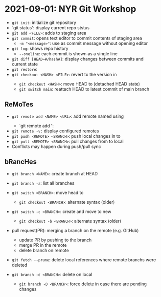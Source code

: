 # 2021-09-01: NYR Git Workshop

- `git init`: initialize git repository
- `git status': display current repo ststus
- `git add <FILE>`: adds <FILE> to staging area
- `git commit`: opens text editor to commit contents of staging area
  - `-m "<message>"`: use <message> as commit message without opening editor
- `git log`: shows repo history
  - `--oneline`: each commit is shown as a single line
- `git diff [HEAD~#/hash#]`: display changes between commits and current state
- `git restore`:
- `git checkout <HASH> <FILE>`: revert <FILE> to the version in <HASH>
  - `git checkout <HASH>`: move HEAD to <HASH> (detached HEAD state)
  - `git switch main`: reattach HEAD to latest commit of main branch

## ReMoTes

- `git remote add <NAME> <URL>`: add remote named <NAME> using <URL>
  - `git remote add <NAME> <BRANCH>':
- `git remote -v:` display configured remotes
- `git push <REMOTE> <BRANCH>`: push local changes in <BRANCH> to <REMOTE>
- `git pull <REMOTE> <BRANCH>`: pull <BRANCH> changes from <REMOTE> to local  
- Conflicts may happen during push/pull sync  

## bRancHes

- `git branch <NAME>`: create branch at HEAD
- `git branch -a`: list all branches
- `git switch <BRANCH>`: move head to <BRANCH>
  - `git checkout <BRANCH>`: alternate syntax (older)

- `git switch -c <BRANCH>`: create and move to new <BRANCH>
  - `git checkout -b <BRANCH>`: alternate syntax (older)

- pull request(PR): merging a branch on the remote (e.g. GitHub)
  - update PR by pushing to the branch
  - merge PR in the remote
  - delete branch on remote
- `git fetch --prune`: delete local references where remote branchs were deleted
- `git branch -d <BRANCH>`: delete <BRANCH> on local
  - `git branch -D <BRANCH>`: force delete <BRANCH> in case there are pending changes
